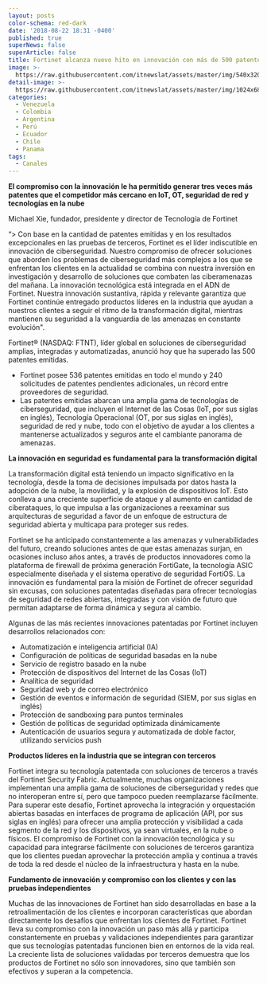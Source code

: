 ```yaml
---
layout: posts
color-schema: red-dark
date: '2018-08-22 18:31 -0400'
published: true
superNews: false
superArticle: false
title: Fortinet alcanza nuevo hito en innovación con más de 500 patentes emitidas
image: >-
  https://raw.githubusercontent.com/itnewslat/assets/master/img/540x320/Michael-xie-p.jpg
detail-image: >-
  https://raw.githubusercontent.com/itnewslat/assets/master/img/1024x680/Michael-xie-g.jpg
categories:
  - Venezuela
  - Colombia
  - Argentina
  - Perú
  - Ecuador
  - Chile
  - Panama
tags:
  - Canales
---
```

**El compromiso con la innovación le ha permitido generar tres veces más patentes que el competidor más cercano en IoT, OT, seguridad de red y tecnologías en la nube**

Michael Xie, fundador, presidente y director de Tecnología de Fortinet

“> Con base en la cantidad de patentes emitidas y en los resultados excepcionales en las pruebas de terceros, Fortinet es el líder indiscutible en innovación de ciberseguridad. Nuestro compromiso de ofrecer soluciones que aborden los problemas de ciberseguridad más complejos a los que se enfrentan los clientes en la actualidad se combina con nuestra inversión en investigación y desarrollo de soluciones que combaten las ciberamenazas del mañana. La innovación tecnológica está integrada en el ADN de Fortinet. Nuestra innovación sustantiva, rápida y relevante garantiza que Fortinet continúe entregado productos líderes en la industria que ayudan a nuestros clientes a seguir el ritmo de la transformación digital, mientras mantienen su seguridad a la vanguardia de las amenazas en constante evolución". 

Fortinet® (NASDAQ: FTNT), líder global en soluciones de ciberseguridad amplias, integradas y automatizadas, anunció hoy que ha superado las 500 patentes emitidas. 

- Fortinet posee 536 patentes emitidas en todo el mundo y 240 solicitudes de patentes pendientes adicionales, un récord entre proveedores de seguridad. 
- Las patentes emitidas abarcan una amplia gama de tecnologías de ciberseguridad, que incluyen el Internet de las Cosas (IoT, por sus siglas en inglés), Tecnología Operacional (OT, por sus siglas en inglés), seguridad de red y nube, todo con el objetivo de ayudar a los clientes a mantenerse actualizados y seguros ante el cambiante panorama de amenazas.

**La innovación en seguridad es fundamental para la transformación digital**

La transformación digital está teniendo un impacto significativo en la tecnología, desde la toma de decisiones impulsada por datos hasta la adopción de la nube, la movilidad, y la explosión de dispositivos IoT. Esto conlleva a una creciente superficie de ataque y al aumento en cantidad de ciberataques, lo que impulsa a las organizaciones a reexaminar sus arquitecturas de seguridad a favor de un enfoque de estructura de seguridad abierta y multicapa para proteger sus redes. 

Fortinet se ha anticipado constantemente a las amenazas y vulnerabilidades del futuro, creando soluciones antes de que estas amenazas surjan, en ocasiones incluso años antes, a través de productos innovadores como la plataforma de firewall de próxima generación FortiGate, la tecnología ASIC especialmente diseñada y el sistema operativo de seguridad FortiOS. La innovación es fundamental para la misión de Fortinet de ofrecer seguridad sin excusas, con soluciones patentadas diseñadas para ofrecer tecnologías de seguridad de redes abiertas, integradas y con visión de futuro que permitan adaptarse de forma dinámica y segura al cambio.

Algunas de las más recientes innovaciones patentadas por Fortinet incluyen desarrollos relacionados con:

- Automatización e inteligencia artificial (IA)
- Configuración de políticas de seguridad basadas en la nube
- Servicio de registro basado en la nube
- Protección de dispositivos del Internet de las Cosas (IoT) 
- Analítica de seguridad
- Seguridad web y de correo electrónico
- Gestión de eventos e información de seguridad (SIEM, por sus siglas en inglés)
- Protección de sandboxing para puntos terminales  
- Gestión de políticas de seguridad optimizada dinámicamente
- Autenticación de usuarios segura y automatizada de doble factor, utilizando servicios push

**Productos líderes en la industria que se integran con terceros**

Fortinet integra su tecnología patentada con soluciones de terceros a través del Fortinet Security Fabric. Actualmente, muchas organizaciones implementan una amplia gama de soluciones de ciberseguridad y redes que no interoperan entre sí, pero que tampoco pueden reemplazarse fácilmente. Para superar este desafío, Fortinet aprovecha la integración y orquestación abiertas basadas en interfaces de programa de aplicación (API, por sus siglas en inglés) para ofrecer una amplia protección y visibilidad a cada segmento de la red y los dispositivos, ya sean virtuales, en la nube o físicos. El compromiso de Fortinet con la innovación tecnológica y su capacidad para integrarse fácilmente con soluciones de terceros garantiza que los clientes puedan aprovechar la protección amplia y continua a través de toda la red desde el núcleo de la infraestructura y hasta en la nube. 

**Fundamento de innovación y compromiso con los clientes y con las pruebas independientes**

Muchas de las innovaciones de Fortinet han sido desarrolladas en base a la retroalimentación de los clientes e incorporan características que abordan directamente los desafíos que enfrentan los clientes de Fortinet. Fortinet lleva su compromiso con la innovación un paso más allá y participa constantemente en pruebas y validaciones independientes para garantizar que sus tecnologías patentadas funcionen bien en entornos de la vida real. La creciente lista de soluciones validadas por terceros demuestra que los productos de Fortinet no sólo son innovadores, sino que también son efectivos y superan a la competencia. 

